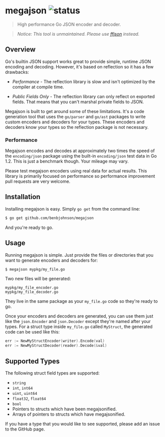 # megajson ![status](https://img.shields.io/badge/status-unmaintained-red.svg)

> High performance Go JSON encoder and decoder.<br/>

> *Notice: This tool is unmaintained. Please use [ffjson](https://github.com/pquerna/ffjson) instead.*

## Overview

Go's builtin JSON support works great to provide simple, runtime JSON encoding and decoding.
However, it's based on reflection so it has a few drawbacks:

* *Performance* - The reflection library is slow and isn't optimized by the compiler at compile time.

* *Public Fields Only* - The reflection library can only reflect on exported fields.
  That means that you can't marshal private fields to JSON.

Megajson is built to get around some of these limitations.
It's a code generation tool that uses the `go/parser` and `go/ast` packages to write custom encoders and decoders for your types.
These encoders and decoders know your types so the reflection package is not necessary.


### Performance

Megajson encodes and decodes at approximately two times the speed of the `encoding/json` package using the built-in `encoding/json` test data in Go 1.2.
This is just a benchmark though.
Your mileage may vary.

Please test megajson encoders using real data for actual results.
This library is primarily focused on performance so performance improvement pull requests are very welcome.


## Installation

Installing megajson is easy.
Simply `go get` from the command line:

```sh
$ go get github.com/benbjohnson/megajson
```

And you're ready to go.


## Usage

Running megajson is simple.
Just provide the files or directories that you want to generate encoders and decoders for:

```sh
$ megajson mypkg/my_file.go
```

Two new files will be generated:

```
mypkg/my_file_encoder.go
mypkg/my_file_decoder.go
```

They live in the same package as your `my_file.go` code so they're ready to go.

Once your encoders and decoders are generated, you can use them just like the `json.Encoder` and `json.Decoder` except they're named after your types.
For a struct type inside `my_file.go` called `MyStruct`, the generated code can be used like this:

```go
err := NewMyStructEncoder(writer).Encode(val)
err := NewMyStructDecoder(reader).Decode(&val)
```


## Supported Types

The following struct field types are supported:

* `string`
* `int`, `int64`
* `uint`, `uint64`
* `float32`, `float64`
* `bool`
* Pointers to structs which have been megajsonified.
* Arrays of pointers to structs which have megajsonified.

If you have a type that you would like to see supported, please add an issue to the GitHub page.

